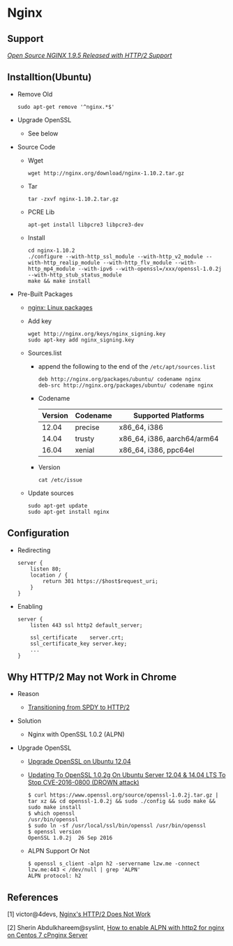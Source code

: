 # Nginx

## Support 

[*Open Source NGINX 1.9.5 Released with HTTP/2 Support*](https://www.nginx.com/blog/nginx-1-9-5/)

## Installtion(Ubuntu)

* Remove Old

  ```shell
  sudo apt-get remove '^nginx.*$'
  ```

* Upgrade OpenSSL

  * See below

* Source Code

  * Wget

    ```shell
    wget http://nginx.org/download/nginx-1.10.2.tar.gz
    ```

  * Tar

    ```shell
    tar -zxvf nginx-1.10.2.tar.gz
    ```

  * PCRE Lib

    ```shell
    apt-get install libpcre3 libpcre3-dev
    ```

  * Install

    ```shell
    cd nginx-1.10.2
    ./configure --with-http_ssl_module --with-http_v2_module --with-http_realip_module --with-http_flv_module --with-http_mp4_module --with-ipv6 --with-openssl=/xxx/openssl-1.0.2j --with-http_stub_status_module
    make && make install
    ```

* Pre-Built Packages

  * [nginx: Linux packages](http://nginx.org/en/linux_packages.html)

  * Add key

    ```shell
    wget http://nginx.org/keys/nginx_signing.key
    sudo apt-key add nginx_signing.key
    ```

  * Sources.list

    * append the following to the end of the `/etc/apt/sources.list`

      ```shell
      deb http://nginx.org/packages/ubuntu/ codename nginx
      deb-src http://nginx.org/packages/ubuntu/ codename nginx
      ```

    * Codename

      | Version | Codename | Supported Platforms         |
      | ------- | -------- | --------------------------- |
      | 12.04   | precise  | x86_64, i386                |
      | 14.04   | trusty   | x86_64, i386, aarch64/arm64 |
      | 16.04   | xenial   | x86_64, i386, ppc64el       |

    * Version

      ```shell
      cat /etc/issue
      ```

  * Update sources

    ```shell
    sudo apt-get update
    sudo apt-get install nginx
    ```

## Configuration

* Redirecting

  ```nginx
  server {
      listen 80;
      location / {
          return 301 https://$host$request_uri;
      }
  }
  ```

* Enabling

  ```nginx
  server {
      listen 443 ssl http2 default_server;

      ssl_certificate    server.crt;
      ssl_certificate_key server.key;
      ...
  }
  ```

## Why HTTP/2 May not Work in Chrome

* Reason
  * [Transitioning from SPDY to HTTP/2](https://blog.chromium.org/2016/02/transitioning-from-spdy-to-http2.html)

* Solution
  * Nginx with OpenSSL 1.0.2 (ALPN)

* Upgrade OpenSSL

  * [Upgrade OpenSSL on Ubuntu 12.04](http://askubuntu.com/questions/429385/upgrade-openssl-on-ubuntu-12-04)

  * [Updating To OpenSSL 1.0.2g On Ubuntu Server 12.04 & 14.04 LTS To Stop CVE-2016-0800 (DROWN attack)](http://www.miguelvallejo.com/updating-to-openssl-1-0-2g-on-ubuntu-server-12-04-14-04-lts-to-stop-cve-2016-0800-drown-attack/)

    ```shell
    $ curl https://www.openssl.org/source/openssl-1.0.2j.tar.gz | tar xz && cd openssl-1.0.2j && sudo ./config && sudo make && sudo make install
    $ which openssl
    /usr/bin/openssl
    $ sudo ln -sf /usr/local/ssl/bin/openssl /usr/bin/openssl
    $ openssl version
    OpenSSL 1.0.2j  26 Sep 2016
    ```

  * ALPN Support Or Not

    ```shell
    $ openssl s_client -alpn h2 -servername lzw.me -connect lzw.me:443 < /dev/null | grep 'ALPN'
    ALPN protocol: h2
    ```

## References

[1] victor@4devs, [Nginx's HTTP/2 Does Not Work](https://victor.4devs.io/en/architecture/nginx-http2-does-not-work.html)

[2] Sherin Abdulkhareem@syslint, [How to enable ALPN with http2 for nginx on Centos 7 cPnginx Server](https://syslint.com/blog/tutorial/how-to-enable-alpn-with-http2-for-nginx-on-centos-7-cpnginx-server/)